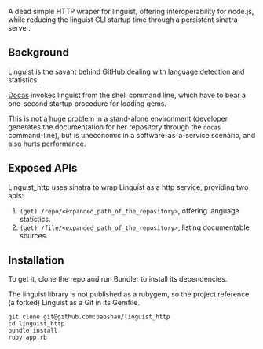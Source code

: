 A dead simple HTTP wraper for linguist, offering interoperability for node.js, while
reducing the linguist CLI startup time through a persistent sinatra server.

## Background ##

[Linguist](http://github.com/github/linguist) is the savant behind GitHub
dealing with language detection and statistics.


[Docas](http://github.com/baoshan/docas) invokes linguist from the shell command line,
which have to bear a one-second startup procedure for loading gems.

This is not a huge problem in a stand-alone environment (developer generates the
documentation for her repository through the ```docas``` command-line), but is uneconomic
in a software-as-a-service scenario, and also hurts performance.

## Exposed APIs ##

Linguist_http uses sinatra to wrap Linguist as a http service, providing two apis:

  1. `(get) /repo/<expanded_path_of_the_repository>`, offering language statistics.
  2. `(get) /file/<expanded_path_of_the_repository>`, listing documentable sources.

## Installation ##

To get it, clone the repo and run Bundler to install its dependencies.

The linguist library is not published as a rubygem, so the project reference (a forked) Linguist
as a Git in its Gemfile.

```
git clone git@github.com:baoshan/linguist_http
cd linguist_http
bundle install
ruby app.rb
```
